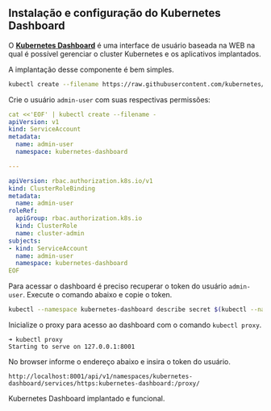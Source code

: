 ## Instalação e configuração do Kubernetes Dashboard

O [**Kubernetes Dashboard**](https://kubernetes.io/docs/tasks/access-application-cluster/web-ui-dashboard/) é uma interface de usuário baseada na WEB na qual é possível gerenciar o cluster Kubernetes e os aplicativos implantados.

A implantação desse componente é bem simples.

```bash
kubectl create --filename https://raw.githubusercontent.com/kubernetes/dashboard/v2.7.0/aio/deploy/recommended.yaml
```

Crie o usuário ```admin-user``` com suas respectivas permissões:

```yaml
cat <<'EOF' | kubectl create --filename -
apiVersion: v1
kind: ServiceAccount
metadata:
  name: admin-user
  namespace: kubernetes-dashboard

---

apiVersion: rbac.authorization.k8s.io/v1
kind: ClusterRoleBinding
metadata:
  name: admin-user
roleRef:
  apiGroup: rbac.authorization.k8s.io
  kind: ClusterRole
  name: cluster-admin
subjects:
- kind: ServiceAccount
  name: admin-user
  namespace: kubernetes-dashboard
EOF
```

Para acessar o dashboard é preciso recuperar o token do usuário ```admin-user```. Execute o comando abaixo e copie o token.

```bash
kubectl --namespace kubernetes-dashboard describe secret $(kubectl --namespace kubernetes-dashboard get secret | grep admin-user | awk '{print $1}')
```

Inicialize o proxy para acesso ao dashboard com o comando ```kubectl proxy```.

```
➜ kubectl proxy
Starting to serve on 127.0.0.1:8001
```

No browser informe o endereço abaixo e insira o token do usuário.
```
http://localhost:8001/api/v1/namespaces/kubernetes-dashboard/services/https:kubernetes-dashboard:/proxy/
```

Kubernetes Dashboard implantado e funcional.